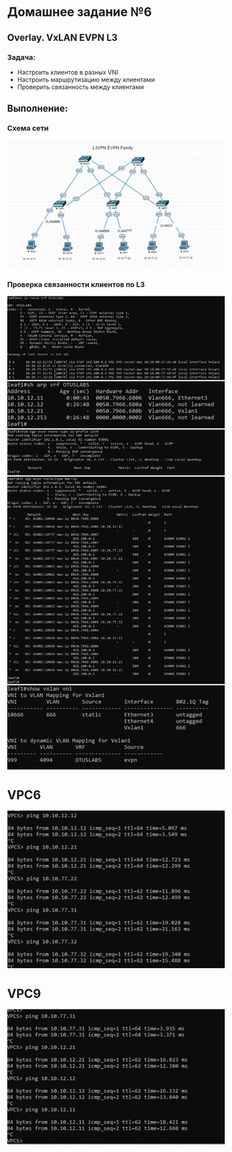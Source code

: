 # Домашнее задание №6

## Overlay. VxLAN EVPN L3

### Задача:

- Настроить клиентов в разных VNI
- Настроить маршрутизацию между клиентами 
- Проверить связанность между клиентами

## Выполнение:

### Схема сети
![](https://github.com/maximchekalov/otuslabs/blob/main/laba6/EVPN%20L3VPN%20topo.PNG)

### Проверка связанности клиентов по L3
![](https://github.com/maximchekalov/otuslabs/blob/main/laba6/leaf1%20vrf.PNG)
![](https://github.com/maximchekalov/otuslabs/blob/main/laba6/leaf1%20arp.PNG)
![](https://github.com/maximchekalov/otuslabs/blob/main/laba6/leaf1%20ip%20prefix.PNG)
![](https://github.com/maximchekalov/otuslabs/blob/main/laba6/leaf1%20mac-ip.PNG)
![](https://github.com/maximchekalov/otuslabs/blob/main/laba6/leaf1%20vxlanvni.PNG)

# VPC6 
![](https://github.com/maximchekalov/otuslabs/blob/main/laba6/vpc6.PNG)
# VPC9
![](https://github.com/maximchekalov/otuslabs/blob/main/laba6/vpc9.PNG)
